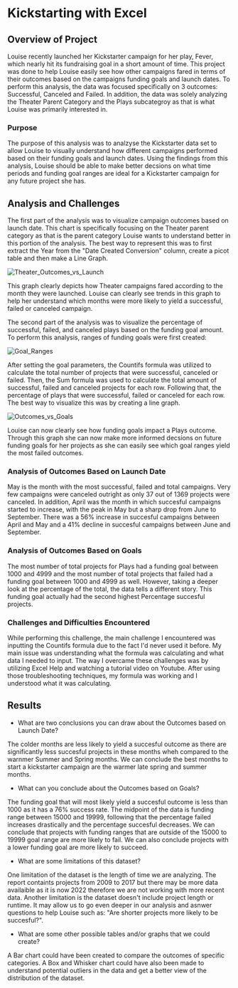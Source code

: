 # Kickstarting with Excel

## Overview of Project
Louise recently launched her Kickstarter campaign for her play, Fever, which nearly hit its fundraising goal in a short amount of time. This project was done to help Louise easily see how other campaigns fared in terms of their outcomes based on the campaigns funding goals and launch dates. To perform this analysis, the data was focused specifically on 3 outcomes: Successful, Canceled and Failed. In addition, the data was solely analyzing the Theater Parent Category and the Plays subcategroy as that is what Louise was primarily interested in. 
### Purpose
The purpose of this analysis was to analzyse the Kickstarter data set to allow Louise to visually understand how different campaigns performed based on their funding goals and launch dates. Using the findings from this analysis, Louise should be able to make better decsions on what time periods and funding goal ranges are ideal for a Kickstarter campaign for any future project she has. 
## Analysis and Challenges
The first part of the analysis was to visualize campaign outcomes based on launch date. This chart is specifically focusing on the Theater parent category as that is the parent category Louise wants to understand better in this portion of the analysis. The best way to represent this was to first extract the Year from the "Date Created Conversion" column, create a picot table and then make a Line Graph. 

![Theater_Outcomes_vs_Launch](https://user-images.githubusercontent.com/101602688/159778695-039a66cb-cac0-448e-b3c6-03f4328b2f53.png)


This graph clearly depicts how Theater campaigns fared according to the month they were launched. Louise can clearly see trends in this graph to help her understand which months were more likely to yield a successful, failed or canceled campaign. 

The second part of the analysis was to visualize the percentage of successful, failed, and canceled plays based on the funding goal amount. To perform this analysis, ranges of funding goals were first created:

![Goal_Ranges](https://user-images.githubusercontent.com/101602688/159778780-4a24e121-7f54-478d-9d12-005adc04887b.png)


After setting the goal parameters, the Countifs formula was utilized to calculate the total number of projects that were successful, canceled or failed. Then, the Sum formula was used to calculate the total amount of successful, failed and canceled projects for each row. Following that, the percentage of plays that were successful, failed or canceled for each row. The best way to visualize this was by creating a line graph.

![Outcomes_vs_Goals](https://user-images.githubusercontent.com/101602688/159778850-1915ef07-7649-4068-be63-72f12006180d.png)


Louise can now clearly see how funding goals impact a Plays outcome. Through this graph she can now make more informed decsions on future funding goals for her projects as she can easily see which goal ranges yield the most failed outcomes. 


### Analysis of Outcomes Based on Launch Date

May is the month with the most successful, failed and total campaigns. Very few campaigns were canceled outright as only 37 out of 1369 projects were canceled. In addition, April was the month in which succesful campaigns started to increase, with the peak in May but a sharp drop from June to September. There was a 56% increase in succesful campaigns between April and May and a 41% decline in succesful campaigns between June and September. 

### Analysis of Outcomes Based on Goals

The most number of total projects for Plays had a funding goal between 1000 and 4999 and the most number of total projects that failed had a funding goal between 1000 and 4999 as well. However, taking a deeper look at the percentage of the total, the data tells a different story. This funding goal actually had the second highest Percentage succesful projects. 

### Challenges and Difficulties Encountered

While performing this challenge, the main challenge I encountered was inputting the Countifs formula due to the fact I'd never used it before. My main issue was understanding what the formula was calculating and what data I needed to input. The way I overcame these challenges was by utilizing Excel Help and watching a tutorial video on Youtube. After using those troubleshooting techniques, my formula was working and I understood what it was calculating. 

## Results

- What are two conclusions you can draw about the Outcomes based on Launch Date?

The colder months are less likely to yield a succesful outcome as there are significantly less succesful projects in these months wheh compared to the warnmer Summer and Spring months. We can conclude the best months to start a kickstarter campaign are the warmer late spring and summer months. 

- What can you conclude about the Outcomes based on Goals?

The funding goal that will most likely yield a succesful outcome is less than 1000 as it has a 76% success rate. The midpoint of the data is funding range between 15000 and 19999, following that the percentage failed increases drastically and the percentage succesful decreases. We can conclude that projects with funding ranges that are outside of the 15000 to 19999 goal range are more likely to fail. We can also conclude projects with a lower funding goal are more likely to succeed. 

- What are some limitations of this dataset?

One limitation of the dataset is the length of time we are analyzing. The report containts projects from 2009 to 2017 but there may be more data availaible as it is now 2022 therefore we are not working with more recent data. Another limitation is the dataset doesn't include project length or runtime. It may allow us to go even deeper in our analysis and asnwer questions to help Louise such as: "Are shorter projects more likely to be succesful?".

- What are some other possible tables and/or graphs that we could create?

A Bar chart could have been created to compare the outcomes of specific categories. A Box and Whisker chart could have also been made to understand potential outliers in the data and get a better view of the distribution of the dataset. 

